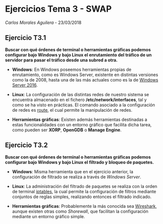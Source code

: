 # Ejercicios Tema 3 - SWAP
*Carlos Morales Aguilera* - 23/03/2018

## Ejercicio T3.1
**Buscar con qué órdenes de terminal o herramientas gráficas podemos configurar bajo Windows y bajo Linux el enrutamiento del tráfico de un servidor para pasar el tráfico desde una subred a otra.**

* **Windows**: En Windows poseemos herramientas propias de enrutamiento, como es Windows Server, existente en distintas versiones como la de 2008, hasta una de las más actuales como es la de [Windows Server 2016].

[Windows Server 2016]:http://blogs.itpro.es/readyplayerone/2015/10/03/servicios-de-enrutamiento-en-windows-server-2016/

* **Linux**: La configuración de las distintas redes de nuestro sistema se encuentra almacenado en el fichero **/etc/network/interfaces**, tal y como se ha visto en prácticas. El comando asociado a la configuración de redes es [route], el cual permite la manipulación de redes.

[route]:https://www.hscripts.com/es/tutoriales/linux-commands/route.html

* **Herramientas gráficas**: Existen además herramientas destinadas a estas funcionalidades con un entorno gráfico que facilita dicha tarea, como pueden ser **XORP**, **OpenGDB** o **Manage Engine**.

## Ejercicio T3.2
**Buscar con qué órdenes de terminal o herramientas gráficas podemos configurar bajo Windows y bajo Linux el filtrado y bloqueo de paquetes.**

* **Windows**: Misma herramienta que en el ejercicio anterior, la configuración de filtrado se realiza a través de *Windows Server*.

* **Linux**: La administración del filtrado de paquetes se realiza con la orden de terminal [iptables], la cual permite la configuración de filtros mediante conjuntos de reglas simples, realizando entonces el filtrado indicado.

[iptables]:https://www.linuxito.com/seguridad/793-tutorial-basico-de-iptables-en-linux

* **Herramientas gráficas**: Probablemente la más conocida sea [Wireshark], aunque existen otras como *Shorewall*, que facilitan la configuración mediante un entorno gráfico simple.

[Wireshark]:https://geekytheory.com/tutorial-wirshark-1-instalacion/
